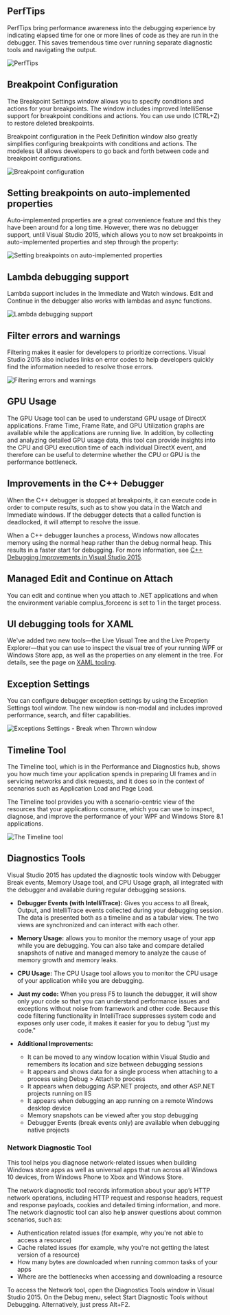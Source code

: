 <properties
    pageTitle="Debugging & Diagnostics"
    description="TODO"
    slug="debugdiag"
    order="200"    
    keywords="visual studio, vs2015, vs, visualstudio, productivity, ide, debugging, diagnostics, perftips, intellitrace"
/>

## PerfTips

PerfTips bring performance awareness into the debugging experience by indicating elapsed time for one or more lines of code as they are run in the debugger. This saves tremendous time over running separate diagnostic tools and navigating the output.

![PerfTips](_assets/dd_perftips.png)

## Breakpoint Configuration

The Breakpoint Settings window allows you to specify conditions and actions for your breakpoints. The window includes improved IntelliSense support for breakpoint conditions and actions. You can use undo (CTRL+Z) to restore deleted breakpoints. 

Breakpoint configuration in the Peek Definition window also  greatly simplifies configuring breakpoints with conditions and actions. The modeless UI allows developers to go back and forth between code and breakpoint configurations.

![Breakpoint configuration](_assets/dd_breakpoints.png)


## Setting breakpoints on auto-implemented properties
 
Auto-implemented properties are a great convenience feature and this they have been around for a long time. However, there was no debugger support, until Visual Studio 2015, which allows you to now set breakpoints in auto-implemented properties and step through the property:

![Setting breakpoints on auto-implemented properties](_assets/dd_setbreakpoints.png)


## Lambda debugging support

Lambda support includes in the Immediate and Watch windows. Edit and Continue in the debugger also works with lambdas and async functions.

![Lambda debugging support](_assets/dd_lambda.png)

## Filter errors and warnings

Filtering makes it easier for developers to prioritize corrections. Visual Studio 2015 also includes links on error codes to help developers quickly find the information needed to resolve those errors.

![Filtering errors and warnings](_assets/dd_filtererrors.png)


## GPU Usage

The GPU Usage tool can be used to understand GPU usage of DirectX applications. Frame Time, Frame Rate, and GPU Utilization graphs are available while the applications are running live. In addition, by collecting and analyzing detailed GPU usage data, this tool can provide insights into the CPU and GPU execution time of each individual DirectX event, and therefore can be useful to determine whether the CPU or GPU is the performance bottleneck.

## Improvements in the C++ Debugger 

When the C++ debugger is stopped at breakpoints, it can execute code in order to compute results, such as to show you data in the Watch and Immediate windows. If the debugger detects that a called function is deadlocked, it will attempt to resolve the issue.

When a C++ debugger launches a process, Windows now allocates memory using the normal heap rather than the debug normal heap. This results in a faster start for debugging. For more information, see [C++ Debugging Improvements in Visual Studio 2015](http://blogs.msdn.com/b/vcblog/archive/2014/10/06/debugging-improvements.aspx).

## Managed Edit and Continue on Attach

You can edit and continue when you attach to .NET applications and when the environment variable complus_forceenc is set to 1 in the target process.


## UI debugging tools for XAML

We've added two new tools—the Live Visual Tree and the Live Property Explorer—that you can use to inspect the visual tree of your running WPF or Windows Store app, as well as the properties on any element in the tree. For details, see the page on [XAML tooling](../../windows/xamltooling). 


## Exception Settings

You can configure debugger exception settings by using the Exception Settings tool window. The new window is non-modal and includes improved performance, search, and filter capabilities.

![Exceptions Settings - Break when Thrown window](_assets/dd_exceptions.png) 


## Timeline Tool

The Timeline tool, which is in the Performance and Diagnostics hub, shows you how much time your application spends in preparing UI frames and in servicing networks and disk requests, and it does so in the context of scenarios such as Application Load and Page Load. 

The Timeline tool provides you with a scenario-centric view of the resources that your applications consume, which you can use to inspect, diagnose, and improve the performance of your WPF and Windows Store 8.1 applications.

![The Timeline tool](_assets/dd_timeline.png)  



## Diagnostics Tools

Visual Studio 2015 has updated the diagnostic tools window with Debugger Break events, Memory Usage tool, and CPU Usage graph, all integrated with the debugger and available during regular debugging sessions. 

- **Debugger Events (with IntelliTrace):** Gives you access to all Break, Output, and IntelliTrace events collected during your debugging session. The data is presented both as a timeline and as a tabular view. The two views are synchronized and can interact with each other.
- **Memory Usage:** allows you to monitor the memory usage of your app while you are debugging. You can also take and compare detailed snapshots of native and managed memory to analyze the cause of memory growth and memory leaks.
- **CPU Usage:** The CPU Usage tool allows you to monitor the CPU usage of your application while you are debugging.
- **Just my code:** When you press F5 to launch the debugger, it will show only your code so that you can understand performance issues and exceptions without noise from framework and other code. Because this code filtering functionality in IntelliTrace suppresses system code and exposes only user code, it makes it easier for you to debug "just my code."

- **Additional Improvements:**
   - It can be moved to any window location within Visual Studio and remembers its location and size between debugging sessions
   - It appears and shows data for a single process when attaching to a process using Debug > Attach to process
   - It appears when debugging ASP.NET projects, and other ASP.NET projects running on IIS   
   - It appears when debugging an app running on a remote Windows desktop device
   - Memory snapshots can be viewed after you stop debugging
   - Debugger Events (break events only) are available when debugging native projects


### Network Diagnostic Tool

This tool helps you diagnose network-related issues when building Windows store apps as well as universal apps that run across all Windows 10 devices, from Windows Phone to Xbox and Windows Store.

The network diagnostic tool records information about your app’s HTTP network operations,  including HTTP request and response headers, request and response payloads, cookies and  detailed timing information, and more. The network diagnostic tool can also help answer questions about common scenarios, such as:

- Authentication related issues (for example, why you're not able to access a resource)  
- Cache related issues (for example, why you're not getting the latest version of a resource)  
- How many bytes are downloaded when running common tasks of your apps  
- Where are the bottlenecks when accessing and downloading a resource  

To access the Network tool, open the Diagnostics Tools window in Visual Studio 2015.  On the Debug menu, select Start Diagnostic Tools without  Debugging.  Alternatively, just press Alt+F2.

